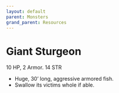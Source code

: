 ```yaml
---
layout: default
parent: Monsters
grand_parent: Resources
---
```


# Giant Sturgeon

10 HP, 2 Armor.   14 STR

- Huge, 30’ long, aggressive armored fish.
- Swallow its victims whole if able.
